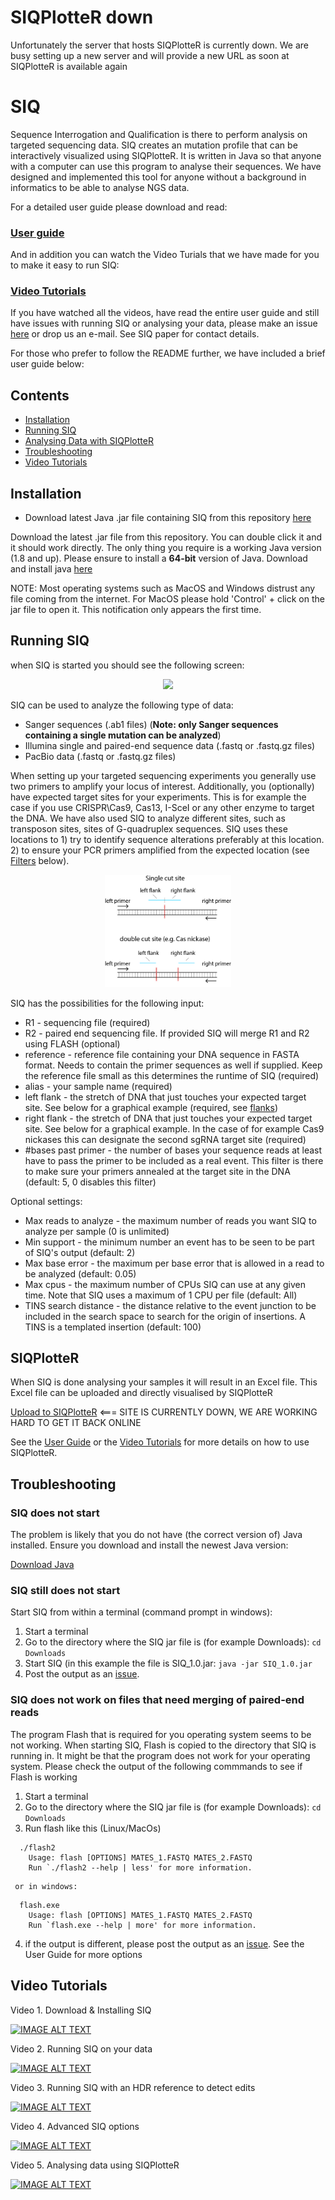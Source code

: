 # SIQPlotteR down

Unfortunately the server that hosts SIQPlotteR is currently down. We are busy setting up a new server and will provide a new URL as soon at SIQPlotteR is available again

# SIQ
Sequence Interrogation and Qualification is there to perform analysis on targeted sequencing data. SIQ creates an mutation profile that can be interactively visualized using SIQPlotteR. It is written in Java so that anyone with a computer can use this program to analyse their sequences. We have designed and implemented this tool for anyone without a background in informatics to be able to analyse NGS data.

For a detailed user guide please download and read:

### [User guide](https://github.com/RobinVanSchendel/SIQ/blob/master/SIQ%20and%20SIQPlotteR%20User%20guide.docx)

And in addition you can watch the Video Turials that we have made for you to make it easy to run SIQ:

### [Video Tutorials ](#video-tutorials)

If you have watched all the videos, have read the entire user guide and still have issues with running SIQ or analysing your data, please make an issue [here](https://github.com/RobinVanSchendel/SIQ/issues) or drop us an e-mail. See SIQ paper for contact details.

For those who prefer to follow the README further, we have included a brief user guide below:

## Contents

 * [Installation](#installation)
 * [Running SIQ](#running-siq)
 * [Analysing Data with SIQPlotteR](#siqplotter)
 * [Troubleshooting](#troubleshooting)
 * [Video Tutorials](#video-tutorials)

## Installation

* Download latest Java .jar file containing SIQ from this repository [here](https://github.com/RobinVanSchendel/SIQ/releases/latest)

Download the latest .jar file from this repository. You can double click it and it should work directly. The only thing you require is a working Java version (1.8 and up). Please ensure to install a <b>64-bit</b> version of Java. Download and install java [here](https://www.java.com/en/download/)

NOTE: Most operating systems such as MacOS and Windows distrust any file coming from the internet. For MacOS please hold 'Control' + click on the jar file to open it. This notification only appears the first time. 

## Running SIQ

when SIQ is started you should see the following screen:

<p align="center"  width="100%">
  <img width="40%" src="https://user-images.githubusercontent.com/46730491/178683885-6af77b2c-864d-4264-b5c6-22d6dd75929d.jpg">
 </p>

SIQ can be used to analyze the following type of data:

* Sanger sequences (.ab1 files) (<b>Note: only Sanger sequences containing a single mutation can be analyzed</b>) 
* Illumina single and paired-end sequence data (.fastq or .fastq.gz files)
* PacBio data (.fastq or .fastq.gz files)

When setting up your targeted sequencing experiments you generally use two primers to amplify your locus of interest. Additionally, you (optionally) have expected target sites for your experiments. This is for example the case if you use CRISPR\Cas9, Cas13, I-SceI or any other enzyme to target the DNA. We have also used SIQ to analyze different sites, such as transposon sites, sites of G-quadruplex sequences. SIQ uses these locations to 1) try to identify sequence alterations preferably at this location. 2) to ensure your PCR primers amplified from the expected location (see [Filters](#filters) below).
  
 <p align="center"  width="100%">
    <img width="40%" src="SIQ/images/flanks.jpg" >
 </p>

SIQ has the possibilities for the following input:

* R1 - sequencing file (required)
* R2 - paired end sequencing file. If provided SIQ will merge R1 and R2 using FLASH (optional)
* reference - reference file containing your DNA sequence in FASTA format. Needs to contain the primer sequences as well if supplied. Keep the reference file small as this determines the runtime of SIQ (required)
* alias - your sample name (required)
* left flank - the stretch of DNA that just touches your expected target site. See below for a graphical example (required, see [flanks](#flanks))
* right flank - the stretch of DNA that just touches your expected target site. See below for a graphical example. In the case of for example Cas9 nickases this can designate the second sgRNA target site (required)
* #bases past primer - the number of bases your sequence reads at least have to pass the primer to be included as a real event. This filter is there to make sure your primers annealed at the target site in the DNA (default: 5, 0 disables this filter)

Optional settings:
* Max reads to analyze - the maximum number of reads you want SIQ to analyze per sample (0 is unlimited)
* Min support - the minimum number an event has to be seen to be part of SIQ's output (default: 2)
* Max base error - the maximum per base error that is allowed in a read to be analyzed (default: 0.05)
* Max cpus - the maximum number of CPUs SIQ can use at any given time. Note that SIQ uses a maximum of 1 CPU per file (default: All)
* TINS search distance - the distance relative to the event junction to be included in the search space to search for the origin of insertions. A TINS is a templated insertion (default: 100)

## SIQPlotteR

When SIQ is done analysing your samples it will result in an Excel file. This Excel file can be uploaded and directly visualised by SIQPlotteR

[Upload to SIQPlotteR](https://siq.researchlumc.nl/SIQPlotter/) <=== SITE IS CURRENTLY DOWN, WE ARE WORKING HARD TO GET IT BACK ONLINE

See the [User Guide](#user-guide) or the [Video Tutorials](#video-tutorials) for more details on how to use SIQPlotteR.

## Troubleshooting
 
### SIQ does not start

The problem is likely that you do not have (the correct version of) Java installed. Ensure you download and install the newest Java version:
  
[Download Java](https://www.java.com/en/download/)

### SIQ still does not start

Start SIQ from within a terminal (command prompt in windows):

  1. Start a terminal
  2. Go to the directory where the SIQ jar file is (for example Downloads): `cd Downloads`
  3. Start SIQ (in this example the file is SIQ_1.0.jar: `java -jar SIQ_1.0.jar` 
  4. Post the output as an [issue](https://github.com/RobinVanSchendel/SIQ/issues).

### SIQ does not work on files that need merging of paired-end reads
  
The program Flash that is required for you operating system seems to be not working. When starting SIQ, Flash is copied to the directory that SIQ is running in. It might be that the program does not work for your operating system. Please check the output of the following commmands to see if Flash is working
  
  1. Start a terminal
  2. Go to the directory where the SIQ jar file is (for example Downloads): `cd Downloads`
  3. Run flash like this (Linux/MacOs)
  ```
    ./flash2  
      Usage: flash [OPTIONS] MATES_1.FASTQ MATES_2.FASTQ
      Run `./flash2 --help | less' for more information.
  ```
     or in windows:
  ```
    flash.exe
      Usage: flash [OPTIONS] MATES_1.FASTQ MATES_2.FASTQ
      Run `flash.exe --help | more' for more information.
  ```
   4. if the output is different, please post the output as an [issue](https://github.com/RobinVanSchendel/SIQ/issues). 
See the User Guide for more options
   
## Video Tutorials

Video 1. Download & Installing SIQ

[![IMAGE ALT TEXT](https://img.youtube.com/vi/O15Z4ohQ2VU/0.jpg)](https://www.youtube.com/watch?v=O15Z4ohQ2VU "Download & Installing SIQ")

Video 2. Running SIQ on your data

[![IMAGE ALT TEXT](https://img.youtube.com/vi/bgqxioQfYkU/0.jpg)](https://www.youtube.com/watch?v=bgqxioQfYkU "Running SIQ")

Video 3. Running SIQ with an HDR reference to detect edits
  
[![IMAGE ALT TEXT](https://img.youtube.com/vi/F6PmLzDAA5g/0.jpg)](https://www.youtube.com/watch?v=F6PmLzDAA5g "Detect HDR with SIQ")

Video 4. Advanced SIQ options

[![IMAGE ALT TEXT](https://img.youtube.com/vi/i8Grk_ndzwI/0.jpg)](https://www.youtube.com/watch?v=i8Grk_ndzwI "Advanced SIQ options")
  
Video 5. Analysing data using SIQPlotteR

[![IMAGE ALT TEXT](https://img.youtube.com/vi/If22p8KB4OI/0.jpg)](https://www.youtube.com/watch?v=If22p8KB4OI "SIQPlotteR")

